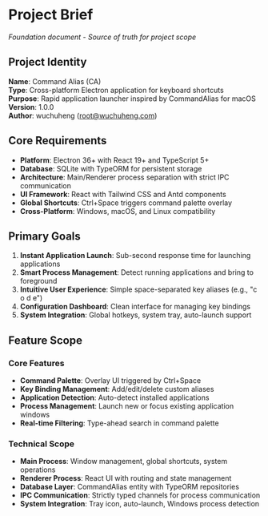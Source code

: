# Project Brief

_Foundation document - Source of truth for project scope_

## Project Identity

**Name**: Command Alias (CA)  
**Type**: Cross-platform Electron application for keyboard shortcuts  
**Purpose**: Rapid application launcher inspired by CommandAlias for macOS  
**Version**: 1.0.0  
**Author**: wuchuheng (root@wuchuheng.com)

## Core Requirements

- **Platform**: Electron 36+ with React 19+ and TypeScript 5+
- **Database**: SQLite with TypeORM for persistent storage
- **Architecture**: Main/Renderer process separation with strict IPC communication
- **UI Framework**: React with Tailwind CSS and Antd components
- **Global Shortcuts**: Ctrl+Space triggers command palette overlay
- **Cross-Platform**: Windows, macOS, and Linux compatibility

## Primary Goals

1. **Instant Application Launch**: Sub-second response time for launching applications
2. **Smart Process Management**: Detect running applications and bring to foreground
3. **Intuitive User Experience**: Simple space-separated key aliases (e.g., "c o d e")
4. **Configuration Dashboard**: Clean interface for managing key bindings
5. **System Integration**: Global hotkeys, system tray, auto-launch support

## Feature Scope

### Core Features

- **Command Palette**: Overlay UI triggered by Ctrl+Space
- **Key Binding Management**: Add/edit/delete custom aliases
- **Application Detection**: Auto-detect installed applications
- **Process Management**: Launch new or focus existing application windows
- **Real-time Filtering**: Type-ahead search in command palette

### Technical Scope

- **Main Process**: Window management, global shortcuts, system operations
- **Renderer Process**: React UI with routing and state management
- **Database Layer**: CommandAlias entity with TypeORM repositories
- **IPC Communication**: Strictly typed channels for process communication
- **System Integration**: Tray icon, auto-launch, Windows process detection
